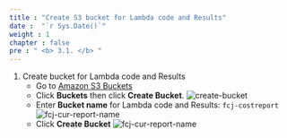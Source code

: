 ```yaml
---
title : "Create S3 bucket for Lambda code and Results"
date :  "`r Sys.Date()`" 
weight : 1
chapter : false
pre : " <b> 3.1. </b> "
---
```

1. Create bucket for Lambda code and Results
   + Go to [Amazon S3 Buckets](https://console.aws.amazon.com/s3/buckets)
   + Click **Buckets** then click **Create Bucket**.
   ![create-bucket](/images/2.1-sample/001-create-bucket.png)
   + Enter **Bucket name** for Lambda code and Results: ```fcj-costreport```
   ![fcj-cur-report-name](/images/3.1-s3/001-fcj-costreport.png)
   + Click **Create Bucket**
   ![fcj-cur-report-name](/images/2.1-sample/003-create-bucket.png)